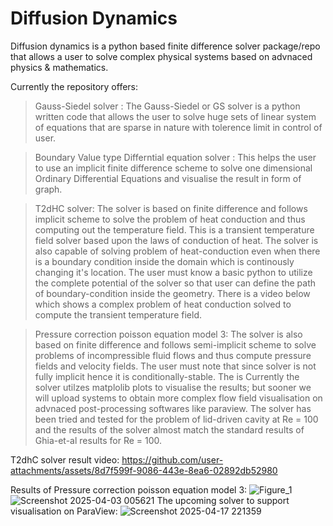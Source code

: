 
# Diffusion Dynamics 

Diffusion dynamics is a python based finite difference solver package/repo that allows a user to solve complex physical systems based on advnaced physics & mathematics.  

Currently the repository offers:
> Gauss-Siedel solver : 
        The Gauss-Siedel or GS solver is a python written code that allows the user to solve huge sets of linear system of equations that are sparse in nature with tolerence limit in control of user. 

> Boundary Value type Differntial equation solver :
        This helps the user to use an implicit finite difference  scheme to solve one dimensional Ordinary Differential Equations and visualise the result in form of graph.
        
> T2dHC solver:
        The solver is based on finite difference and follows implicit scheme to solve the problem of heat conduction and thus computing out the temperature field. This is a transient temperature field solver based upon the laws of conduction of heat. 
        The solver is also capable of solving problem of heat-conduction even when there is a boundary condition inside the domain which is continously changing it's location. The user must know a basic python to utilize the complete potential of the solver so that user can define the path of boundary-condition inside the geometry. 
        There is a video below which shows a complex problem of heat conduction solved to compute the transient temperature field.
    

> Pressure correction poisson equation model 3:
        The solver is also based on finite difference and follows semi-implicit scheme to solve problems of incompressible fluid flows and thus compute pressure fields and velocity fields. The user must note that since solver is not fully implicit hence it is conditionally-stable.
        The is Currently the solver utilzes matplolib plots to visualise the results; but sooner we will upload systems to obtain more complex flow field visualisation on advnaced post-processing softwares like paraview. The solver has been tried and tested for the problem of lid-driven cavity at Re = 100 and the results of the solver almost match the standard results of Ghia-et-al results for Re = 100.
>

T2dhC solver result video:
https://github.com/user-attachments/assets/8d7f599f-9086-443e-8ea6-02892db52980


Results of Pressure correction poisson equation model 3: 
![Figure_1](https://github.com/user-attachments/assets/53e44488-4d45-4175-884d-8d9098de4aed)
![Screenshot 2025-04-03 005621](https://github.com/user-attachments/assets/679a0e77-5bf4-48bb-ac1c-daeb7a71e552)
The upcoming solver to support visualisation on ParaView:
![Screenshot 2025-04-17 221359](https://github.com/user-attachments/assets/48c7bbae-87e3-4b6d-ad4d-b1a0cfc52b3d)

